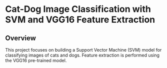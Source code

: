 # Cat-Dog Image Classification with SVM and VGG16 Feature Extraction
## Overview
This project focuses on building a Support Vector Machine (SVM) model for classifying images of cats and dogs. Feature extraction is performed using the VGG16 pre-trained model.
